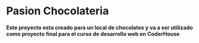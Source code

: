 # Pasion Chocolateria #

**Este proyecto esta creado para un local de chocolates y va a ser utilizado como proyecto final para el curso de desarrollo web en CoderHouse**